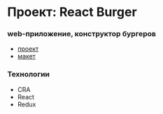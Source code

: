 # Проект: React Burger
### web-приложение, конструктор бургеров
- [проект](https://odnimslovom.github.io/react-burger/)
- [макет](https://www.figma.com/file/zFGN2O5xktHl9VmoOieq5E/React-_-Проектные-задачи_external_link?node-id=0%3A1)
### Технологии
* CRA
* React
* Redux
